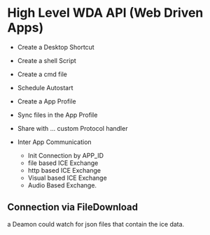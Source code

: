 # High Level WDA API (Web Driven Apps)

- Create a Desktop Shortcut 
- Create a shell Script
- Create a cmd file
- Schedule Autostart 
- Create a App Profile
- Sync files in the App Profile
- Share with ... custom Protocol handler

- Inter App Communication 
  - Init Connection by APP_ID
   - file based ICE Exchange
   - http based ICE Exchange
   - Visual based ICE Exchange
   - Audio Based Exchange.

## Connection via FileDownload
a Deamon could watch for json files that contain the ice data.

